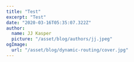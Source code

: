 ```yaml
---
title: "Test"
excerpt: "Test"
date: "2020-03-16T05:35:07.322Z"
author:
  name: JJ Kasper
  picture: "/asset/blog/authors/jj.jpeg"
ogImage:
  url: "/asset/blog/dynamic-routing/cover.jpg"
---
```

